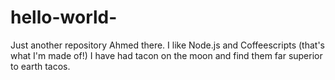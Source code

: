 # hello-world-
Just another repository
Ahmed there. I like Node.js and Coffeescripts (that's what I'm made of!) 
I have had tacon on the moon and find them far superior to earth tacos. 
